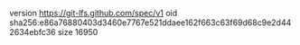 version https://git-lfs.github.com/spec/v1
oid sha256:e86a76880403d3460e7767e521ddaee162f663c63f69d68c9e2d442634ebfc36
size 16950

